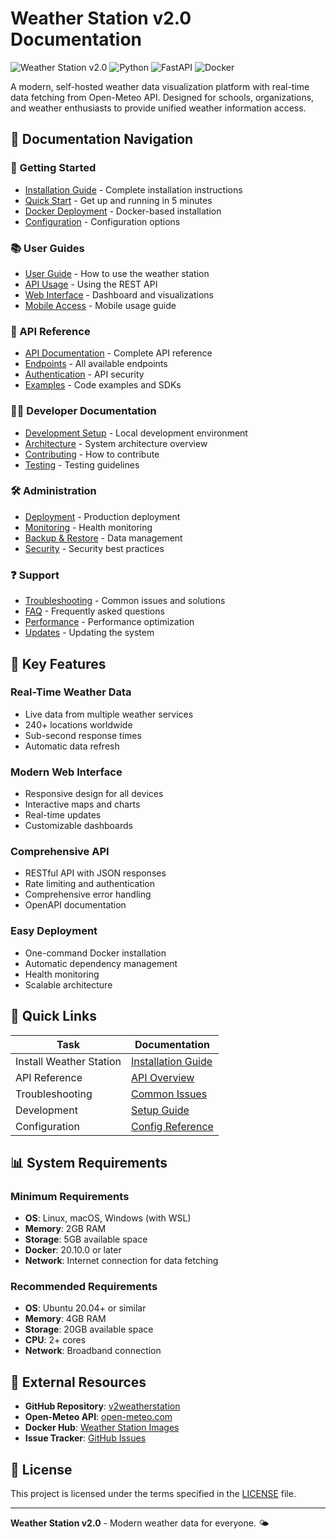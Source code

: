 # Weather Station v2.0 Documentation

![Weather Station v2.0](https://img.shields.io/badge/Weather%20Station-v2.0-blue?style=for-the-badge)
![Python](https://img.shields.io/badge/Python-3.11+-green?style=for-the-badge&logo=python)
![FastAPI](https://img.shields.io/badge/FastAPI-0.104+-red?style=for-the-badge&logo=fastapi)
![Docker](https://img.shields.io/badge/Docker-Ready-blue?style=for-the-badge&logo=docker)

A modern, self-hosted weather data visualization platform with real-time data fetching from Open-Meteo API. Designed for schools, organizations, and weather enthusiasts to provide unified weather information access.

## 📖 Documentation Navigation

### 🚀 Getting Started
- [Installation Guide](install/installation.md) - Complete installation instructions
- [Quick Start](guides/quick-start.md) - Get up and running in 5 minutes
- [Docker Deployment](install/docker-install.md) - Docker-based installation
- [Configuration](reference/configuration.md) - Configuration options

### 📚 User Guides
- [User Guide](guides/user-guide.md) - How to use the weather station
- [API Usage](guides/api-usage.md) - Using the REST API
- [Web Interface](guides/web-interface.md) - Dashboard and visualizations
- [Mobile Access](guides/mobile.md) - Mobile usage guide

### 🔧 API Reference
- [API Documentation](api/overview.md) - Complete API reference
- [Endpoints](api/endpoints.md) - All available endpoints
- [Authentication](api/authentication.md) - API security
- [Examples](api/examples.md) - Code examples and SDKs

### 👩‍💻 Developer Documentation
- [Development Setup](development/setup.md) - Local development environment
- [Architecture](development/architecture.md) - System architecture overview
- [Contributing](development/contributing.md) - How to contribute
- [Testing](development/testing.md) - Testing guidelines

### 🛠️ Administration
- [Deployment](administration/deployment.md) - Production deployment
- [Monitoring](administration/monitoring.md) - Health monitoring
- [Backup & Restore](administration/backup.md) - Data management
- [Security](administration/security.md) - Security best practices

### ❓ Support
- [Troubleshooting](support/troubleshooting.md) - Common issues and solutions
- [FAQ](support/faq.md) - Frequently asked questions
- [Performance](support/performance.md) - Performance optimization
- [Updates](support/updates.md) - Updating the system

## 🌟 Key Features

### Real-Time Weather Data
- Live data from multiple weather services
- 240+ locations worldwide
- Sub-second response times
- Automatic data refresh

### Modern Web Interface
- Responsive design for all devices
- Interactive maps and charts
- Real-time updates
- Customizable dashboards

### Comprehensive API
- RESTful API with JSON responses
- Rate limiting and authentication
- Comprehensive error handling
- OpenAPI documentation

### Easy Deployment
- One-command Docker installation
- Automatic dependency management
- Health monitoring
- Scalable architecture

## 🎯 Quick Links

| Task | Documentation |
|------|---------------|
| Install Weather Station | [Installation Guide](install/installation.md) |
| API Reference | [API Overview](api/overview.md) |
| Troubleshooting | [Common Issues](support/troubleshooting.md) |
| Development | [Setup Guide](development/setup.md) |
| Configuration | [Config Reference](reference/configuration.md) |

## 📊 System Requirements

### Minimum Requirements
- **OS**: Linux, macOS, Windows (with WSL)
- **Memory**: 2GB RAM
- **Storage**: 5GB available space
- **Docker**: 20.10.0 or later
- **Network**: Internet connection for data fetching

### Recommended Requirements
- **OS**: Ubuntu 20.04+ or similar
- **Memory**: 4GB RAM
- **Storage**: 20GB available space
- **CPU**: 2+ cores
- **Network**: Broadband connection

## 🔗 External Resources

- **GitHub Repository**: [v2weatherstation](https://github.com/RA86-dev/v2weatherstation)
- **Open-Meteo API**: [open-meteo.com](https://open-meteo.com)
- **Docker Hub**: [Weather Station Images](https://hub.docker.com)
- **Issue Tracker**: [GitHub Issues](https://github.com/RA86-dev/v2weatherstation/issues)

## 📝 License

This project is licensed under the terms specified in the [LICENSE](../LICENSE) file.

---

**Weather Station v2.0** - Modern weather data for everyone. 🌤️